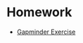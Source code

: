 # Homework
 - [Gapminder Exercise](http://htmlpreview.github.io/?https://github.com/DatenanalyseSoSe2021/Homework/blob/main/GapminderExcercise/GapMinderExercises.html)
